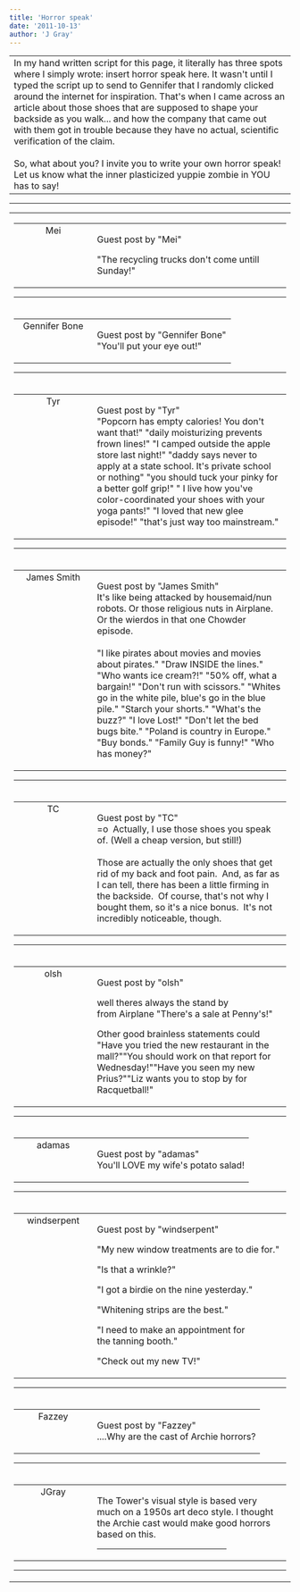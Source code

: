 ```yaml
---
title: 'Horror speak'
date: '2011-10-13'
author: 'J Gray'
---
```


<div>
<!-- Main content here -->
<table border="0" class="post"><tbody><tr><td>
   
   <div class="post_body">
       In my hand written script for this page, it literally has three spots where I simply wrote: insert horror speak here. It wasn't until I typed the script up to send to Gennifer that I randomly clicked around the internet for inspiration. That's when I came across an article about those shoes that are supposed to shape your backside as you walk... and how the company that came out with them got in trouble because they have no actual, scientific verification of the claim.<br><br>So, what about you? I invite you to write your own horror speak! Let us know what the inner plasticized yuppie zombie in YOU has to say!<br>
   </div>
   </td></tr>
   </tbody></table><hr><table style="width:100%; border:0;" class="comment_table"><tbody><tr><td width="100%"><a name=""> </a><div style="width:100%;" class="comment"><table border="0" width="100%"><tbody><tr><td align="center" valign="top" width="125">
<span class="comment_title"><center>Mei<br></center><a name="802">&nbsp;</a></span><br>
<center><img src="https://www.gravatar.com/avatar.php?gravatar_id=b2a8fec80c326e8f4eeb42cbf601d536&amp;default=http%3A%2F%2Fmysteriesofthearcana.com%2Ftemplates%2Fmain%2Fimages%2Favatar.gif&amp;size=80&amp;rating=g" border="0" alt=""></center>
</td>
<td valign="top">


<p class="comment_text"> </p><p class="comment_text"><span class="forum_info">Guest post by "Mei"</span><br> </p><p>"The recycling trucks don't come untill Sunday!"</p>
 

</td></tr></tbody></table>
<hr></div></td></tr><tr><td width="100%"><a name=""> </a><div style="width:100%;" class="comment"><table border="0" width="100%"><tbody><tr><td align="center" valign="top" width="125">
<span class="comment_title"><center>Gennifer Bone<br></center><a name="803">&nbsp;</a></span><br>
<center><img src="https://www.gravatar.com/avatar.php?gravatar_id=8fe1d6e28a648d725d3448ff0d50c2bd&amp;default=http%3A%2F%2Fmysteriesofthearcana.com%2Ftemplates%2Fmain%2Fimages%2Favatar.gif&amp;size=80&amp;rating=g" border="0" alt=""></center>
</td>
<td valign="top">


<p class="comment_text"> </p><p class="comment_text"><span class="forum_info">Guest post by "Gennifer Bone"</span><br> "You'll put your eye out!"</p>
 

</td></tr></tbody></table>
<hr></div></td></tr><tr><td width="100%"><a name=""> </a><div style="width:100%;" class="comment"><table border="0" width="100%"><tbody><tr><td align="center" valign="top" width="125">
<span class="comment_title"><center>Tyr<br></center><a name="804">&nbsp;</a></span><br>
<center><img src="https://www.gravatar.com/avatar.php?gravatar_id=fe04dd09f9a3a3677ee92db090e27ddb&amp;default=http%3A%2F%2Fmysteriesofthearcana.com%2Ftemplates%2Fmain%2Fimages%2Favatar.gif&amp;size=80&amp;rating=g" border="0" alt=""></center>
</td>
<td valign="top">


<p class="comment_text"> </p><p class="comment_text"><span class="forum_info">Guest post by "Tyr"</span><br> "Popcorn has empty calories! You don't want that!" "daily moisturizing prevents frown lines!" "I camped outside the apple store last night!" "daddy says never to apply at a state school. It's private school or nothing" "you should tuck your pinky for a better golf grip!" " I live how you've color-coordinated your shoes with your yoga pants!" "I loved that new glee episode!" "that's just way too mainstream."</p>
 

</td></tr></tbody></table>
<hr></div></td></tr><tr><td width="100%"><a name=""> </a><div style="width:100%;" class="comment"><table border="0" width="100%"><tbody><tr><td align="center" valign="top" width="125">
<span class="comment_title"><center>James Smith<br></center><a name="805">&nbsp;</a></span><br>
<center><img src="https://www.gravatar.com/avatar.php?gravatar_id=e95e18e354c185c198a217bf014a8e9f&amp;default=http%3A%2F%2Fmysteriesofthearcana.com%2Ftemplates%2Fmain%2Fimages%2Favatar.gif&amp;size=80&amp;rating=g" border="0" alt=""></center>
</td>
<td valign="top">


<p class="comment_text"> </p><p class="comment_text"><span class="forum_info">Guest post by "James Smith"</span><br> It's like being attacked by housemaid/nun robots. Or those religious nuts in Airplane. Or the wierdos in that one Chowder episode.<br><br>"I like pirates about movies and movies about pirates." "Draw INSIDE the lines." "Who wants ice cream?!" "50% off, what a bargain!" "Don't run with scissors." "Whites go in the white pile, blue's go in the blue pile." "Starch your shorts." "What's the buzz?" "I love Lost!" "Don't let the bed bugs bite." "Poland is country in Europe." "Buy bonds." "Family Guy is funny!" "Who has money?"<br></p>
 

</td></tr></tbody></table>
<hr></div></td></tr><tr><td width="100%"><a name=""> </a><div style="width:100%;" class="comment"><table border="0" width="100%"><tbody><tr><td align="center" valign="top" width="125">
<span class="comment_title"><center>TC<br></center><a name="807">&nbsp;</a></span><br>
<center><img src="https://www.gravatar.com/avatar.php?gravatar_id=c7a049759cbd52f6f8e72a079a0747dc&amp;default=http%3A%2F%2Fmysteriesofthearcana.com%2Ftemplates%2Fmain%2Fimages%2Favatar.gif&amp;size=80&amp;rating=g" border="0" alt=""></center>
</td>
<td valign="top">


<p class="comment_text"> </p><p class="comment_text"><span class="forum_info">Guest post by "TC"</span><br> =o&nbsp; Actually, I use those shoes you speak of. (Well a cheap version, but still!)<br><br>Those are actually the only shoes that get rid of my back and foot pain.&nbsp; And, as far as I can tell, there has been a little firming in the backside.&nbsp; Of course, that's not why I bought them, so it's a nice bonus.&nbsp; It's not incredibly noticeable, though.<br></p>
 

</td></tr></tbody></table>
<hr></div></td></tr><tr><td width="100%"><a name=""> </a><div style="width:100%;" class="comment"><table border="0" width="100%"><tbody><tr><td align="center" valign="top" width="125">
<span class="comment_title"><center>olsh<br></center><a name="808">&nbsp;</a></span><br>
<center><img src="https://www.gravatar.com/avatar.php?gravatar_id=ac537b97fe851b8badc8c77906d9539a&amp;default=http%3A%2F%2Fmysteriesofthearcana.com%2Ftemplates%2Fmain%2Fimages%2Favatar.gif&amp;size=80&amp;rating=g" border="0" alt=""></center>
</td>
<td valign="top">


<p class="comment_text"> </p><p class="comment_text"><span class="forum_info">Guest post by "olsh"</span><br> </p><p>well theres always the stand by from&nbsp;Airplane&nbsp;"There's a sale at Penny's!"</p><p>Other good brainless statements could "Have you tried the new restaurant in the mall?""You should work on that report for Wednesday!""Have you seen my new Prius?""Liz wants you to stop by for Racquetball!"</p>
 

</td></tr></tbody></table>
<hr></div></td></tr><tr><td width="100%"><a name=""> </a><div style="width:100%;" class="comment"><table border="0" width="100%"><tbody><tr><td align="center" valign="top" width="125">
<span class="comment_title"><center>adamas<br></center><a name="809">&nbsp;</a></span><br>
<center><img src="https://www.gravatar.com/avatar.php?gravatar_id=63b5da7dbecbf4a2fac891b8f15ccbc4&amp;default=http%3A%2F%2Fmysteriesofthearcana.com%2Ftemplates%2Fmain%2Fimages%2Favatar.gif&amp;size=80&amp;rating=g" border="0" alt=""></center>
</td>
<td valign="top">


<p class="comment_text"> </p><p class="comment_text"><span class="forum_info">Guest post by "adamas"</span><br> You'll LOVE my wife's potato salad!<br></p>
 

</td></tr></tbody></table>
<hr></div></td></tr><tr><td width="100%"><a name=""> </a><div style="width:100%;" class="comment"><table border="0" width="100%"><tbody><tr><td align="center" valign="top" width="125">
<span class="comment_title"><center>windserpent<br></center><a name="816">&nbsp;</a></span><br>
<center><img src="/image.php?type=ava&amp;i=spacer.gif" border="0" alt=""></center>
</td>
<td valign="top">


<p class="comment_text"> </p><p class="comment_text"><span class="forum_info">Guest post by "windserpent"</span><br> </p><p>"My new window treatments are to die for."</p> <p>"Is that a wrinkle?"</p> <p>"I got a birdie on the nine yesterday."</p> <p>"Whitening strips are the best."</p> <p>"I need to make an appointment&nbsp;for the&nbsp;tanning booth."</p> <p>"Check out my new TV!"</p>
 

</td></tr></tbody></table>
<hr></div></td></tr><tr><td width="100%"><a name=""> </a><div style="width:100%;" class="comment"><table border="0" width="100%"><tbody><tr><td align="center" valign="top" width="125">
<span class="comment_title"><center>Fazzey<br></center><a name="824">&nbsp;</a></span><br>
<center><img src="https://www.gravatar.com/avatar.php?gravatar_id=6b4d4897af635ae65b15814886f44bba&amp;default=http%3A%2F%2Fmysteriesofthearcana.com%2Ftemplates%2Fmain%2Fimages%2Favatar.gif&amp;size=80&amp;rating=g" border="0" alt=""></center>
</td>
<td valign="top">


<p class="comment_text"> </p><p class="comment_text"><span class="forum_info">Guest post by "Fazzey"</span><br> ....Why are the cast of Archie horrors?<br></p>
 

</td></tr></tbody></table>
<hr></div></td></tr><tr><td width="100%"><a name=""> </a><div style="width:100%;" class="comment"><table border="0" width="100%"><tbody><tr><td align="center" valign="top" width="125">
<span class="comment_title"><center>JGray</center><a name="825">&nbsp;</a></span><br>
<center><img src="https://www.gravatar.com/avatar.php?gravatar_id=3de6483cf7ef4947f33483faa590f1a0&amp;default=http%3A%2F%2Fmysteriesofthearcana.com%2Ftemplates%2Fmain%2Fimages%2Favatar.gif&amp;size=100&amp;rating=g" border="0" alt=""></center>
</td>
<td valign="top">


<p class="comment_text"> </p><p class="comment_text">The Tower's visual style is based very much on a 1950s art deco style. I thought the Archie cast would make good horrors based on this.<br></p>
 <hr width="70%">

</td></tr></tbody></table>
<hr></div></td></tr></tbody></table>
<!-- End main content -->
              </div>
